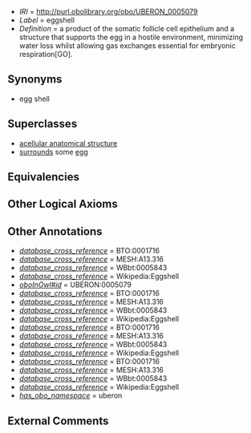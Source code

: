  * *IRI* = http://purl.obolibrary.org/obo/UBERON_0005079
 * *Label* = eggshell
 * *Definition* = a product of the somatic follicle cell epithelium and a structure that supports the egg in a hostile environment, minimizing water loss whilst allowing gas exchanges essential for embryonic respiration[GO].

## Synonyms

 * egg shell

## Superclasses

 * [acellular anatomical structure](../../UBERON/76/UBERON_0000476.md)
 * [surrounds](../../RO/21/RO_0002221.md) some [egg](../../UBERON/79/UBERON_0007379.md)

## Equivalencies


## Other Logical Axioms


## Other Annotations

 * *[database_cross_reference](../../ef/oboInOwl#hasDbXref.md)* = BTO:0001716
 * *[database_cross_reference](../../ef/oboInOwl#hasDbXref.md)* = MESH:A13.316
 * *[database_cross_reference](../../ef/oboInOwl#hasDbXref.md)* = WBbt:0005843
 * *[database_cross_reference](../../ef/oboInOwl#hasDbXref.md)* = Wikipedia:Eggshell
 * *[oboInOwl#id](../../id/oboInOwl#id.md)* = UBERON:0005079
 * *[database_cross_reference](../../ef/oboInOwl#hasDbXref.md)* = BTO:0001716
 * *[database_cross_reference](../../ef/oboInOwl#hasDbXref.md)* = MESH:A13.316
 * *[database_cross_reference](../../ef/oboInOwl#hasDbXref.md)* = WBbt:0005843
 * *[database_cross_reference](../../ef/oboInOwl#hasDbXref.md)* = Wikipedia:Eggshell
 * *[database_cross_reference](../../ef/oboInOwl#hasDbXref.md)* = BTO:0001716
 * *[database_cross_reference](../../ef/oboInOwl#hasDbXref.md)* = MESH:A13.316
 * *[database_cross_reference](../../ef/oboInOwl#hasDbXref.md)* = WBbt:0005843
 * *[database_cross_reference](../../ef/oboInOwl#hasDbXref.md)* = Wikipedia:Eggshell
 * *[database_cross_reference](../../ef/oboInOwl#hasDbXref.md)* = BTO:0001716
 * *[database_cross_reference](../../ef/oboInOwl#hasDbXref.md)* = MESH:A13.316
 * *[database_cross_reference](../../ef/oboInOwl#hasDbXref.md)* = WBbt:0005843
 * *[database_cross_reference](../../ef/oboInOwl#hasDbXref.md)* = Wikipedia:Eggshell
 * *[has_obo_namespace](../../ce/oboInOwl#hasOBONamespace.md)* = uberon

## External Comments

